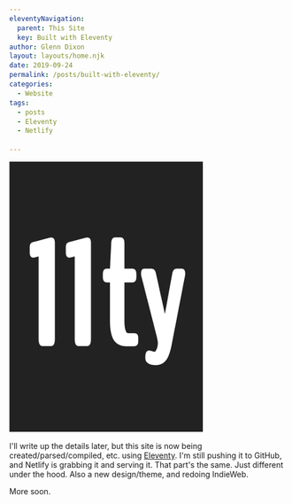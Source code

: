 ```yaml
---
eleventyNavigation:
  parent: This Site
  key: Built with Eleventy
author: Glenn Dixon
layout: layouts/home.njk
date: 2019-09-24
permalink: /posts/built-with-eleventy/
categories:
  - Website
tags:
  - posts
  - Eleventy
  - Netlify

---
```

![](/img/11ty.png)

I'll write up the details later, but this site is now being created/parsed/compiled, etc. using [Eleventy](https://11ty.dev). I'm still pushing it to GitHub, and Netlify is grabbing it and serving it. That part's the same. Just different under the hood. Also a new design/theme, and redoing IndieWeb.

More soon.

